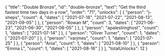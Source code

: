 {
  "title": "Double Bronze",
  "id": "double-bronze",
  "text": "Get the third fastest time two days in a row",
  "order": "71",
  "unlocks": [
    {
      "person": "j-sheps",
      "count": 4,
      "dates": [
        "2021-07-18",
        "2021-07-22",
        "2021-08-13",
        "2021-09-05"
      ]
    },
    {
      "person": "Rowan M",
      "count": 3,
      "dates": [
        "2021-06-23",
        "2021-06-30",
        "2021-08-05"
      ]
    },
    {
      "person": "apaleslimghost",
      "count": 1,
      "dates": [
        "2021-07-14"
      ]
    },
    {
      "person": "Oliver Turner",
      "count": 1,
      "dates": [
        "2021-07-20"
      ]
    },
    {
      "person": "varjmes",
      "count": 1,
      "dates": [
        "2021-07-25"
      ]
    },
    {
      "person": "Ania",
      "count": 1,
      "dates": [
        "2021-08-10"
      ]
    },
    {
      "person": "Emma L",
      "count": 1,
      "dates": [
        "2021-08-16"
      ]
    }
  ],
  "totalUnlocks": 12
}